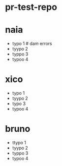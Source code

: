 # pr-test-repo

# naia
- typo 1 # dam errors
- tyypo 2
- typpo 3
- typoo 4

# xico
- typo 1
- tyypo 2
- typo 3
- typoo 4

# bruno
- ttypo 1
- tyypo 2
- typpo 3
- typoo 4
